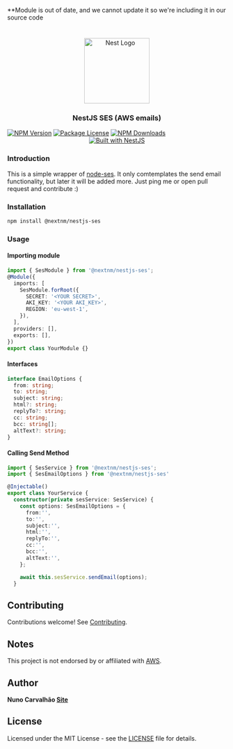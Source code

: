 \*\*Module is out of date, and we cannot update it so we're including it in our source code

<h1 align="center"></h1>

<div align="center">
  <a href="http://nestjs.com/" target="_blank">
    <img src="https://nestjs.com/img/logo_text.svg" width="150" alt="Nest Logo" />
  </a>
</div>

<h3 align="center">NestJS SES (AWS emails)</h3>
<a href="https://www.npmjs.com/package/@nextnm/nestjs-ses"><img src="https://img.shields.io/npm/v/@nextnm/nestjs-ses.svg" alt="NPM Version" /></a>
<a href="https://www.npmjs.com/@nextnm/nestjs-ses"><img src="https://img.shields.io/npm/l/@nextnm/nestjs-ses.svg" alt="Package License" /></a>
<a href="https://www.npmjs.com/@nextnm/nestjs-ses"><img src="https://img.shields.io/npm/dm/@nextnm/nestjs-ses.svg" alt="NPM Downloads" /></a>

<div align="center">
  <a href="https://nestjs.com" target="_blank">
    <img src="https://img.shields.io/badge/built%20with-NestJs-red.svg" alt="Built with NestJS">
  </a>
</div>

### Introduction

This is a simple wrapper of [node-ses](https://www.npmjs.com/package/node-ses).
It only comtemplates the send email functionality, but later it will be added more. Just ping me or open pull request and contribute :)

### Installation

```bash
npm install @nextnm/nestjs-ses
```

### Usage

#### Importing module

```typescript
import { SesModule } from '@nextnm/nestjs-ses';
@Module({
  imports: [
    SesModule.forRoot({
      SECRET: '<YOUR SECRET>',
      AKI_KEY: '<YOUR AKI_KEY>',
      REGION: 'eu-west-1',
    }),
  ],
  providers: [],
  exports: [],
})
export class YourModule {}
```

#### Interfaces

```typescript
interface EmailOptions {
  from: string;
  to: string;
  subject: string;
  html?: string;
  replyTo?: string;
  cc: string;
  bcc: string[];
  altText?: string;
}
```

#### Calling Send Method

```typescript
import { SesService } from '@nextnm/nestjs-ses';
import { SesEmailOptions } from '@nextnm/nestjs-ses'

@Injectable()
export class YourService {
  constructor(private sesService: SesService) {
    const options: SesEmailOptions = {
      from:'',
      to:'',
      subject:'',
      html:'',
      replyTo:'',
      cc:'',
      bcc:'',
      altText:'',
    };

    await this.sesService.sendEmail(options);
  }
```

<!-- ## Change Log

See [Changelog](CHANGELOG.md) for more information. -->

## Contributing

Contributions welcome! See [Contributing](CONTRIBUTING.md).

## Notes

This project is not endorsed by or affiliated with [AWS](https://aws.amazon.com).

## Author

**Nuno Carvalhão [Site](https://nunocarvalhao.com)**

## License

Licensed under the MIT License - see the [LICENSE](LICENSE) file for details.
